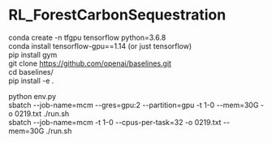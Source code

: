 # RL_ForestCarbonSequestration

conda create -n tfgpu tensorflow python=3.6.8 \
conda install tensorflow-gpu==1.14 (or just tensorflow) \
pip install gym \
git clone https://github.com/openai/baselines.git \
cd baselines/ \
pip install -e .

python env.py \
sbatch --job-name=mcm --gres=gpu:2 --partition=gpu -t 1-0 --mem=30G -o 0219.txt ./run.sh \
sbatch --job-name=mcm -t 1-0 --cpus-per-task=32 -o 0219.txt --mem=30G ./run.sh 
